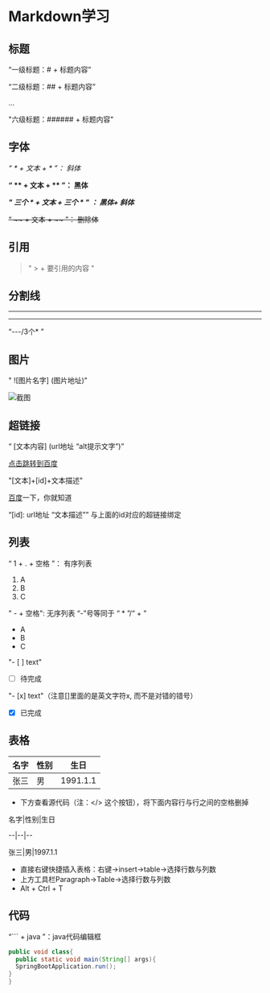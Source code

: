 # Markdown学习

## 标题

“一级标题：# + 标题内容”

“二级标题：## + 标题内容”

...

"六级标题：###### + 标题内容"

## 字体

*“    * + 文本 + *    ”： 斜体*

**“    ** + 文本 + **    ”： 黑体**

***" 三个 *  + 文本 + 三个 * "  ： 黑体+ 斜体***

~~“    ~~ + 文本 + ~~    ”： 删除体~~

## 引用

>  " > + 要引用的内容 "



## 分割线

---

***

“---/3个* ” 

## 图片

" ![图片名字] (图片地址)"

![截图]()

## 超链接

“ [文本内容] (url地址 “alt提示文字”)”

[点击跳转到百度](http://www.baidu.com "百度一下，你就知道")

"[文本]+[id]+文本描述"

[百度][1]一下，你就知道

“[id]: url地址 “文本描述””  与上面的id对应的超链接绑定

[1]: http://www.baidu.com/	"百度一下，你就知道"

## 列表

“ 1 + . + 空格 ”： 有序列表

1. A
2. B
3. C

" -  + 空格": 无序列表 “-”号等同于 “ * ”/“ + ”

- A
- B
- C

"- [ ] text"   

- [ ] 待完成

"- [x] text"（注意[]里面的是英文字符x, 而不是对错的错号）

- [x] 已完成



## 表格

| 名字   | 性别   | 生日       |
| ---- | ---- | -------- |
| 张三   | 男    | 1991.1.1 |



- 下方查看源代码（注：</> 这个按钮），将下面内容行与行之间的空格删掉

名字|性别|生日

 --|--|--

张三|男|1997.1.1

- 直接右键快捷插入表格：右键→insert→table→选择行数与列数
- 上方工具栏Paragraph→Table→选择行数与列数
- Alt + Ctrl + T

## 代码

“``` + java ”：java代码编辑框

```java
public void class{
  public static void main(String[] args){
  SpringBootApplication.run();
}
}
```





